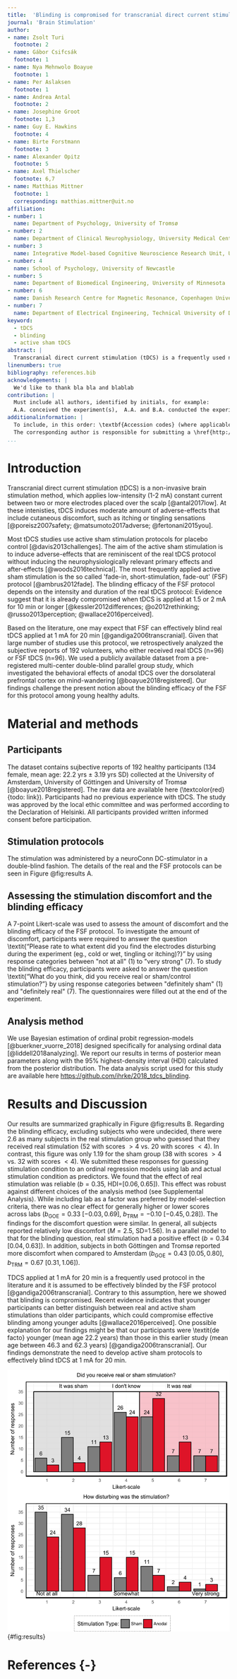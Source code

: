 ```yaml
---
title:  'Blinding is compromised for transcranial direct current stimulation at 1 mA for 20 min in Young Healthy Individuals'
journal: 'Brain Stimulation'
author:
- name: Zsolt Turi
  footnote: 2
- name: Gábor Csifcsák
  footnote: 1
- name: Nya Mehnwolo Boayue
  footnote: 1
- name: Per Aslaksen
  footnote: 1
- name: Andrea Antal
  footnote: 2
- name: Josephine Groot
  footnote: 1,3
- name: Guy E. Hawkins
  footnote: 4
- name: Birte Forstmann
  footnote: 3
- name: Alexander Opitz
  footnote: 5
- name: Axel Thielscher
  footnote: 6,7
- name: Matthias Mittner
  footnote: 1
  corresponding: matthias.mittner@uit.no
affiliation:
- number: 1
  name: Department of Psychology, University of Tromsø
- number: 2
  name: Department of Clinical Neurophysiology, University Medical Center Göttingen
- number: 3
  name: Integrative Model-based Cognitive Neuroscience Research Unit, University of Amsterdam
- number: 4
  name: School of Psychology, University of Newcastle
- number: 5
  name: Department of Biomedical Engineering, University of Minnesota
- number: 6
  name: Danish Research Centre for Magnetic Resonance, Copenhagen University Hospital Hvidovre
- number: 7
  name: Department of Electrical Engineering, Technical University of Denmark
keyword:
  - tDCS
  - blinding
  - active sham tDCS
abstract: |
  Transcranial direct current stimulation (tDCS) is a frequently used non-invasive brain stimulation method, which has the potential to modulate cortical excitability level and cognitive functions in humans. While most stimulators are can operate in double-blind mode, the amount of discomfort experienced during tDCS may break blinding. The goal of this study was to investigated the blinding efficacy of the so-called "fade-in, short-stimulation, fade-out" (FSF) active sham protocol against real tDCS applied at 1 mA for 20 minutes. We analyzed subjective reports of 192 volunteers, who either received real tDCS (n=96) or FSF tDCS (n=96). Participants reported more intense discomfort for the real tDCS, when compared to the FSF protocol and correctly guessed the condition for the real tDCS. These findings indicate that blinding is compromised. Developing active sham protocols for effectively blinding this commonly used real tDCS protocol is needed.
linenumbers: true
bibliography: references.bib 
acknowledgements: |
  We'd like to thank bla bla and blablab
contribution: | 
  Must include all authors, identified by initials, for example:
  A.A. conceived the experiment(s),  A.A. and B.A. conducted the experiment(s), C.A. and D.A. analysed the results.  All authors reviewed the manuscript.
additionalinformation: |
  To include, in this order: \textbf{Accession codes} (where applicable); \textbf{Competing financial interests} (mandatory statement).
  The corresponding author is responsible for submitting a \href{http://www.nature.com/srep/policies/index.html#competing}{competing financial interests statement} on behalf of all authors of the paper. This statement must be included in the submitted article file.
...
```


# Introduction

Transcranial direct current stimulation (tDCS) is a non-invasive brain stimulation method, which applies low-intensity (1-2 mA) constant current between two or more electrodes placed over the scalp [@antal2017low]. At these intenisties, tDCS induces moderate amount of adverse-effects that include cutaneous discomfort, such as itching or tingling sensations [@poreisz2007safety; @matsumoto2017adverse; @fertonani2015you].

Most tDCS studies use active sham stimulation protocols for placebo control [@davis2013challenges]. The aim of the active sham stimulation is to induce adverse-effects that are reminiscent of the real tDCS protocol without inducing the neurophysiologically relevant primary effects and after-effects [@woods2016technical]. The most frequently applied active sham stimulation is the so called 'fade-in, short-stimulation, fade-out' (FSF) protocol [@ambrus2012fade]. The blinding efficacy of the FSF protocol depends on the intensity and duration of the real tDCS protocol: Evidence suggest that it is already compromised when tDCS is applied at 1.5 or 2 mA for 10 min or longer [@kessler2012differences; @o2012rethinking; @russo2013perception; @wallace2016perceived].

Based on the literature, one may expect that FSF can effectively blind real tDCS applied at 1 mA for 20 min [@gandiga2006transcranial]. Given that large number of studies use this protocol, we retrospectively analyzed the subjective reports of 192 volunteers, who either received real tDCS (n=96) or FSF tDCS (n=96). We used a publicly available dataset from a pre-registered multi-center double-blind parallel group study, which investigated the behavioral effects of anodal tDCS over the dorsolateral prefrontal cortex on mind-wandering [@boayue2018registered]. Our findings challenge the present notion about the blinding efficacy of the FSF for this protocol among young healthy adults.


# Material and methods

## Participants 
The dataset contains sujbective reports of 192 healthy participants (134 female, mean age: 22.2 yrs $\pm$ 3.19 yrs SD)  collected at the University of Amsterdam, University of Göttingen and University of Tromsø [@boayue2018registered]. The raw data are available here (\textcolor{red}{todo: link}). Participants had no previous experience with tDCS. The study was approved by the local ethic committee and was performed according to the Declaration of Helsinki. All participants provided written informed consent before participation. 

## Stimulation protocols

The stimulation was administered by a neuroConn DC-stimulator in a double-blind fashion. The details of the real and the FSF protocols can be seen in Figure @fig:results A.  

## Assessing the stimulation discomfort and the blinding efficacy

A 7-point Likert-scale was used to assess the amount of discomfort and the blinding efficacy of the FSF protocol. To investigate the amount of discomfort, participants were required to answer the question \textit{“Please rate to what extent did you find the electrodes disturbing during the experiment (eg., cold or wet, tingling or itching)?}” by using response categories between "not at all" (1) to "very strong" (7). To study the blinding efficacy, participants were asked to answer the question \textit{“What do you think, did you receive real or sham/control stimulation?”} by using response categories between "definitely sham" (1) and "definitely real" (7). The questionnaires were filled out at the end of the experiment. 

## Analysis method

We use Bayesian estimation of ordinal probit regression-models [@buerkner_vuorre_2018] designed specifically for analysing ordinal data [@liddell2018analyzing]. We report our results in terms of posterior mean parameters along with the 95% highest-density interval (HDI) calculated from the posterior distribution.
The data analysis script used for this study are available here <https://github.com/ihrke/2018_tdcs_blinding>.


# Results and Discussion

Our results are summarized graphically in Figure @fig:results B. Regarding the blinding efficacy, excluding subjects who were undecided, there were 2.6 as many subjects in the real stimulation group who guessed that they received real stimulation (52 with scores $>4$ vs. 20 with scores $<4$). In contrast, this figure was only 1.19 for the sham group (38 with scores $>4$ vs. 32 with scores $<4$). We submitted these responses for guessing stimulation condition to an ordinal regression models using lab and actual stimulation condition as predictors. We found that the effect of real stimulation was reliable ($b=0.35$, HDI=$[0.06, 0.65]$). This effect was robust against different choices of the analysis method (see Supplemental Analysis). While including lab as a factor was preferred by model-selection criteria, there was no clear effect for generally higher or lower scores across labs ($b_{\text{GOE}}=0.33$ $[-0.03, 0.69]$, $b_{\text{TRM}}=-0.10$ $[-0.45,0.28]$). The findings for the discomfort question were similar. In general, all subjects reported relatively low discomfort ($M=2.5$, SD=$1.56$). In a parallel model to that for the blinding question, real stimulation had a positive effect ($b=0.34$ $[0.04, 0.63]$). In addition, subjects in both Göttingen and Tromsø reported more discomfort when compared to Amsterdam ($b_{\text{GOE}}=0.43$ $[0.05, 0.80]$, $b_{\text{TRM}}=0.67$ $[0.31,1.06]$). 

TDCS applied at 1 mA for 20 min is a frequently used protocol in the literature and it is assumed to be effectively blinded by the FSF protocol [@gandiga2006transcranial]. Contrary to this assumption, here we showed that blinding is compromised. Recent evidence indicates that younger participants can better distinguish between real and active sham stimulations than older participants, which could compromise effective blinding among younger adults [@wallace2016perceived]. One possible explanation for our findings might be that our participants were \textit{de facto} younger (mean age 22.2 years) than those in this earlier study (mean age between 46.3 and 62.3 years) [@gandiga2006transcranial]. Our findings demonstrate the need to develop active sham protocols to effectively blind tDCS at 1 mA for 20 min. 



![Graphical description of the results. (A) Responses to the blinding question were generally more correct in the real-stimulation condition (red) when compared to sham (grey). (B) Participants receiving real stimulation reported more discomfort.](pics/blinding.png){#fig:results}


# References {-}

<!-- -->
